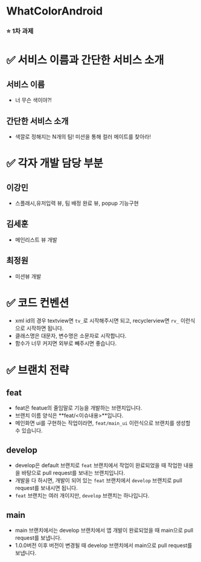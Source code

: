 # WhatColorAndroid 

### :star: 1차 과제

# :white_check_mark: 서비스 이름과 간단한 서비스 소개
## 서비스 이름
* 너 무슨 색이야?!
## 간단한 서비스 소개
* 색깔로 정해지는 N개의 팀! 미션을 통해 컬러 메이트를 찾아라!

# :white_check_mark: 각자 개발 담당 부분
## 이강민
* 스플래시,유저입력 뷰, 팀 배정 완료 뷰, popup 기능구현
## 김세훈
* 메인리스트 뷰 개발
## 최정원
* 미션뷰 개발


# :white_check_mark: 코드 컨벤션
* xml id의 경우 textview면 `tv_`로 시작해주시면 되고, recyclerview면 `rv_` 이런식으로 시작하면 됩니다.
* 클래스명은 대문자, 변수명은 소문자로 시작합니다.
* 함수가 너무 커지면 외부로 빼주시면 좋습니다.


# :white_check_mark: 브랜치 전략
## feat
* feat은 featue의 줄임말로 기능을 개발하는 브랜치입니다.
* 브랜치 이름 양식은 **feat/<이슈내용>**입니다.
* 메인화면 ui를 구현하는 작업이라면, `feat/main_ui` 이런식으로 브랜치를 생성할 수 있습니다.

## develop
* develop은 default 브랜치로 `feat` 브랜치에서 작업이 완료되었을 때 작업한 내용을 바탕으로 pull request를 보내는 브랜치입니다.
* 개발을 다 하시면, 개발이 되어 있는 `feat` 브랜치에서 `develop` 브랜치로 pull request를 보내시면 됩니다.
* `feat` 브랜치는 여러 개이지만, `develop` 브랜치는 하나입니다.

## main
* main 브랜치에서는 develop 브랜치에서 앱 개발이 완료되었을 때 main으로 pull request를 보냅니다.
* 1.0.0버전 이후 버전이 변경될 때 develop 브랜치에서 main으로 pull request를 보냅니다.


             



  




